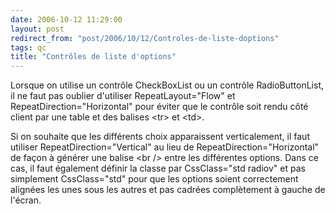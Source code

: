 ```yaml
---
date: 2006-10-12 11:29:00
layout: post
redirect_from: "post/2006/10/12/Controles-de-liste-doptions"
tags: qc
title: "Contrôles de liste d'options"
---
```


Lorsque on utilise un contrôle CheckBoxList ou un contrôle RadioButtonList,
il ne faut pas oublier d'utiliser RepeatLayout="Flow" et
RepeatDirection="Horizontal" pour éviter que le contrôle soit rendu côté client
par une table et des balises &lt;tr&gt; et &lt;td&gt;.

Si on souhaite que les différents choix apparaissent verticalement, il faut
utiliser RepeatDirection="Vertical" au lieu de RepeatDirection="Horizontal" de
façon à générer une balise &lt;br /&gt; entre les différentes options. Dans ce
cas, il faut également définir la classe par CssClass="std radiov" et pas
simplement CssClass="std" pour que les options soient correctement alignées les
unes sous les autres et pas cadrées complètement à gauche de l'écran.
